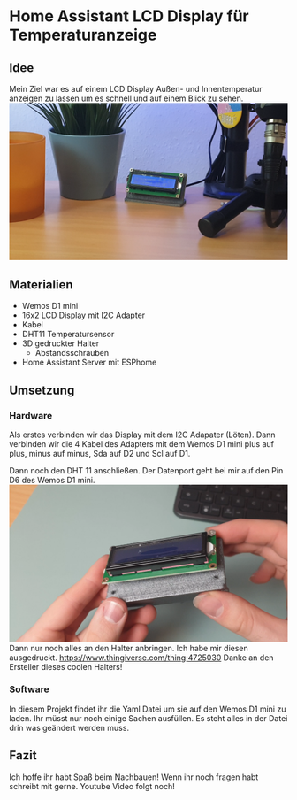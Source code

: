 # Home Assistant LCD Display für Temperaturanzeige
## Idee
Mein Ziel war es auf einem LCD Display Außen- und Innentemperatur anzeigen zu lassen um es schnell und auf einem Blick zu sehen.
![LCD Bild 2](https://github.com/FelixLenz-Code/HA-LCD-DIsplay-Temperatur/blob/main/Bilder/Snapshot_77.png?raw=true)
## Materialien

 - Wemos D1 mini
 - 16x2 LCD Display mit I2C Adapter
 - Kabel
 - DHT11 Temperatursensor
 - 3D gedruckter Halter
	 - Abstandsschrauben
 - Home Assistant Server mit ESPhome
 ## Umsetzung
 ### Hardware
 Als erstes verbinden wir das Display mit dem I2C Adapater (Löten). Dann verbinden wir die 4 Kabel des Adapters mit dem Wemos D1 mini plus auf plus, minus auf minus, Sda auf D2 und Scl auf D1. 

Dann noch den DHT 11 anschließen. Der Datenport geht bei mir auf den Pin D6 des Wemos D1 mini.
![LCD Bild 1](https://github.com/FelixLenz-Code/HA-LCD-DIsplay-Temperatur/blob/main/Bilder/Snapshot_76.png?raw=true)
Dann nur noch alles an den Halter anbringen. Ich habe mir diesen ausgedruckt. https://www.thingiverse.com/thing:4725030 Danke an den Ersteller dieses coolen Halters!
### Software
In diesem Projekt findet ihr die Yaml Datei um sie auf den Wemos D1 mini zu laden. Ihr müsst nur noch einige Sachen ausfüllen. Es steht alles in der Datei drin was geändert werden muss.

## Fazit
Ich hoffe ihr habt Spaß beim Nachbauen! Wenn ihr noch fragen habt schreibt mit gerne. Youtube Video folgt noch!
